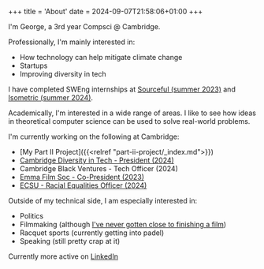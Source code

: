 +++
title = 'About'
date = 2024-09-07T21:58:06+01:00
+++

I'm George, a 3rd year Compsci @ Cambridge.

Professionally, I'm mainly interested in:
- How technology can help mitigate climate change
- Startups
- Improving diversity in tech

I have completed SWEng internships at [Sourceful (summer 2023)](https://sourceful.com) and [Isometric (summer 2024)](https://isometric.com).

Academically, I'm interested in a wide range of areas. I like to see how ideas in theoretical computer science can be used to solve real-world problems.

I'm currently working on the following at Cambridge:
- [My Part II Project]({{<relref "part-ii-project/_index.md">}})
- [Cambridge Diversity in Tech - President (2024)](https://www.camdiversitytech.org/)
- Cambridge Black Ventures - Tech Officer (2024)
- [Emma Film Soc - Co-President (2023)](https://instagram.com/emmafilmsoc/)
- [ECSU - Racial Equalities Officer (2024)](/images/RunnerUp_GeorgePool.png)

Outside of my technical side, I am especially interested in: 
- Politics
- Filmmaking (although [I've never gotten close to finishing a film](https://x.com/barbieheimer/status/1830760816221561215))
- Racquet sports (currently getting into padel)
- Speaking (still pretty crap at it)

Currently more active on [LinkedIn](https://linkedin.com/in/georgepool)